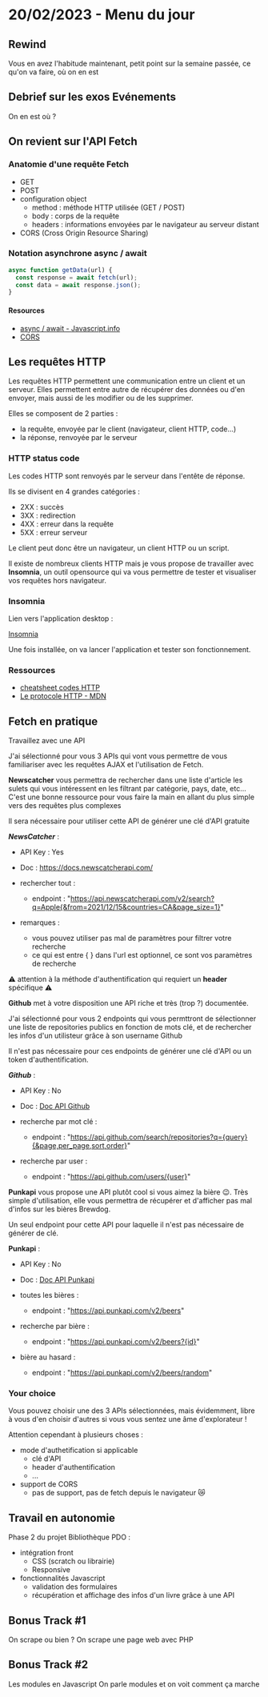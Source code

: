 # 20/02/2023 - Menu du jour

## Rewind

Vous en avez l'habitude maintenant, petit point sur la semaine passée, ce qu'on va faire, où on en est

## Debrief sur les exos Evénements

On en est où ?

## On revient sur l'API Fetch

### Anatomie d'une requête Fetch

- GET
- POST
- configuration object
  - method : méthode HTTP utilisée (GET / POST)
  - body : corps de la requête
  - headers : informations envoyées par le navigateur au serveur distant
- CORS (Cross Origin Resource Sharing)

### Notation asynchrone async / await

```js
async function getData(url) {
  const response = await fetch(url);
  const data = await response.json();
}
```

#### Resources

- [async / await - Javascript.info](https://javascript.info/async-await)
- [CORS](https://www.abstractapi.com/api-glossary/cors)

## Les requêtes HTTP

Les requêtes HTTP permettent une communication entre un client et un serveur. Elles permettent entre autre de récupérer des données ou d'en envoyer, mais aussi de les modifier ou de les supprimer.

Elles se composent de 2 parties :

- la requête, envoyée par le client (navigateur, client HTTP, code...)
- la réponse, renvoyée par le serveur

### HTTP status code

Les codes HTTP sont renvoyés par le serveur dans l'entête de réponse.

Ils se divisent en 4 grandes catégories :

- 2XX : succès
- 3XX : redirection
- 4XX : erreur dans la requête
- 5XX : erreur serveur

Le client peut donc être un navigateur, un client HTTP ou un script.

Il existe de nombreux clients HTTP mais je vous propose de travailler avec **Insomnia**, un outil opensource qui va vous permettre de tester et visualiser vos requêtes hors navigateur.

### Insomnia

Lien vers l'application desktop :

[Insomnia](https://insomnia.rest/download)

Une fois installée, on va lancer l'application et tester son fonctionnement.

### Ressources

- [cheatsheet codes HTTP](https://devhints.io/http-status)
- [Le protocole HTTP - MDN](https://developer.mozilla.org/fr/docs/Web/HTTP)

## Fetch en pratique

Travaillez avec une API

J'ai sélectionné pour vous 3 APIs qui vont vous permettre de vous familiariser avec les requêtes AJAX et l'utilisation de Fetch.

**Newscatcher** vous permettra de rechercher dans une liste d'article les sulets qui vous intéressent en les filtrant par catégorie, pays, date, etc...
C'est une bonne ressource pour vous faire la main en allant du plus simple vers des requêtes plus complexes

Il sera nécessaire pour utiliser cette API de générer une clé d'API gratuite

**_NewsCatcher_** :

- API Key : Yes

- Doc : https://docs.newscatcherapi.com/

- rechercher tout :

  - endpoint : "https://api.newscatcherapi.com/v2/search?q=Apple{&from=2021/12/15&countries=CA&page_size=1}"

- remarques :
  - vous pouvez utiliser pas mal de paramètres pour filtrer votre recherche
  - ce qui est entre { } dans l'url est optionnel, ce sont vos paramètres de recherche

⚠️ attention à la méthode d'authentification qui requiert un **header** spécifique ⚠️

**Github** met à votre disposition une API riche et très (trop ?) documentée.

J'ai sélectionné pour vous 2 endpoints qui vous permttront de sélectionner une liste de repositories publics en fonction de mots clé, et de rechercher les infos d'un utilisteur grâce à son username Github

Il n'est pas nécessaire pour ces endpoints de générer une clé d'API ou un token d'authentification.

**_Github_** :

- API Key : No

- Doc : [Doc API Github](https://docs.github.com/fr/rest?apiVersion=2022-11-28)
- recherche par mot clé :

  - endpoint : "https://api.github.com/search/repositories?q={query}{&page,per_page,sort,order}"

- recherche par user :
  - endpoint : "https://api.github.com/users/{user}"

**Punkapi** vous propose une API plutôt cool si vous aimez la bière 😉. Très simple d'utilisation, elle vous permettra de récupérer et d'afficher pas mal d'infos sur les bières Brewdog.

Un seul endpoint pour cette API pour laquelle il n'est pas nécessaire de générer de clé.

**Punkapi** :

- API Key : No

- Doc : [Doc API Punkapi](https://punkapi.com/documentation/v2)
- toutes les bières :

  - endpoint : "https://api.punkapi.com/v2/beers"

- recherche par bière :
  - endpoint : "https://api.punkapi.com/v2/beers?{id}"
- bière au hasard :
  - endpoint : "https://api.punkapi.com/v2/beers/random"

### Your choice

Vous pouvez choisir une des 3 APIs sélectionnées, mais évidemment, libre à vous d'en choisir d'autres si vous vous sentez une âme d'explorateur !

Attention cependant à plusieurs choses :

- mode d'authetification si applicable
  - clé d'API
  - header d'authentification
  - ...
- support de CORS
  - pas de support, pas de fetch depuis le navigateur 😿

## Travail en autonomie

Phase 2 du projet Bibliothèque PDO :

- intégration front
  - CSS (scratch ou librairie)
  - Responsive
- fonctionnalités Javascript
  - validation des formulaires
  - récupération et affichage des infos d'un livre grâce à une API

## Bonus Track #1

On scrape ou bien ?
On scrape une page web avec PHP

## Bonus Track #2

Les modules en Javascript
On parle modules et on voit comment ça marche
